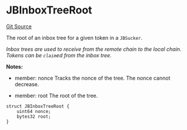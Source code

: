 # JBInboxTreeRoot
[Git Source](https://github.com/Bananapus/nana-suckers/blob/faba69dd26a284c037886fb39a0fe6a34055e8dd/src/structs/JBInboxTreeRoot.sol)

The root of an inbox tree for a given token in a `JBSucker`.

*Inbox trees are used to receive from the remote chain to the local chain. Tokens can be `claim`ed from the
inbox tree.*

**Notes:**
- member: nonce Tracks the nonce of the tree. The nonce cannot decrease.

- member: root The root of the tree.


```solidity
struct JBInboxTreeRoot {
    uint64 nonce;
    bytes32 root;
}
```

